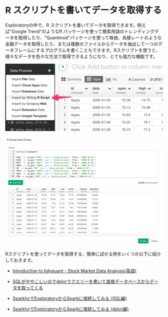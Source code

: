 # R スクリプトを書いてデータを取得する

Exploratoryの中で、R スクリプトを書いてデータを取得できます。例えば"Google Trend"のようなR パッケージを使って検索用語のトレンディングデータを取得したり、"Quantmod"パッケージを使って株価、為替レートのような金融データを取得したり、または複数のファイルからデータを抽出して一つのデータフレームにするプログラムを書くこともできます。Rスクリプトを使うと、様々なデータを色々な方法で取得できるようになり、とても強力な機能です。


![](images/r-script-data2.png)

![](images/r-script-data.png)


Rスクリプトを使ってデータを取得する、簡単に試せる例をいくつか以下に紹介しておきます。

* [Introduction to tidyquant - Stock Market Data Analysis(英語)](https://blog.exploratory.io/introduction-to-tidyquant-quantitative-financial-analysis-for-tidyverse-habitats-e5f72a023ce2)

* [SQLがややこしいのでdplyrでクエリーを書いて直接データベースからデータを取ってくる](https://exploratory.io/note/2ac8ae888097/7616236230994462?cb=1506281367163)

* [SparklyrでExploratoryからSparkに接続してみる (SQL編)](https://exploratory.io/note/2ac8ae888097/2569131745987096?cb=1506281323040)

* [SparklyrでExploratoryからSparkに接続してみる (dplyr編)](https://exploratory.io/note/2ac8ae888097/0305916276166750?cb=1506281306518)
